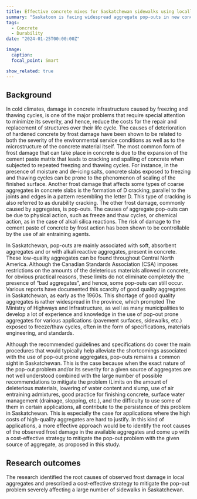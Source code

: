 ```yaml
---
title: Effective concrete mixes for Saskatchewan sidewalks using locally available pop-out prone aggregates
summary: "Saskatoon is facing widespread aggregate pop-outs in new concrete. The petrographic analysis revealed the root cause being freeze-thaw cycles and alkali silica reactions. Effective remedial techniques could reduce repair needs and enhance sidewalk aesthetics and safety."
tags:
  - Concrete
  - Durability
date: "2024-01-25T00:00:00Z"

image:
  caption: 
  focal_point: Smart

show_related: true
---
```

## **Background**

In cold climates, damage in concrete infrastructure caused by freezing and thawing cycles, is one of the major problems that require special attention to minimize its severity, and hence, reduce the costs for the repair and replacement of structures over their life cycle. The causes of deterioration of hardened concrete by frost damage have been shown to be related to both the severity of the environmental service conditions as well as to the microstructure of the concrete material itself. The most common form of frost damage that can take place in concrete is due to the expansion of the cement paste matrix that leads to cracking and spalling of concrete when subjected to repeated freezing and thawing cycles. For instance, in the presence of moisture and de-icing salts, concrete slabs exposed to freezing and thawing cycles can be prone to the phenomenon of scaling of the finished surface. Another frost damage that affects some types of coarse aggregates in concrete slabs is the formation of D cracking, parallel to the joints and edges in a pattern resembling the letter D. This type of cracking is also referred to as durability cracking. The other frost damage, commonly caused by aggregates, is pop-outs. The causes of aggregate pop-outs can be due to physical action, such as freeze and thaw cycles, or chemical action, as in the case of alkali silica reactions.
The risk of damage to the cement paste of concrete by frost action has been shown to be controllable by the use of air entraining agents. 

In Saskatchewan, pop-outs are mainly associated with soft, absorbent aggregates and or with alkali reactive aggregates, present in concrete. These low-quality aggregates can be found throughout Central North America. Although the Canadian Standards Association (CSA) imposes restrictions on the amounts of the deleterious materials allowed in concrete, for obvious practical reasons, these limits do not eliminate completely the presence of “bad aggregates”, and hence, some pop-outs can still occur. Various reports have documented this scarcity of good quality aggregates in Saskatchewan, as early as the 1960s. This shortage of good quality aggregates is rather widespread in the province, which prompted The Ministry of Highways and Infrastructure, as well as many municipalities to develop a lot of experience and knowledge in the use of pop-out prone aggregates for various applications (pavement surfaces, sidewalks, etc.) exposed to freeze/thaw cycles, often in the form of specifications, materials engineering, and standards. 

Although the recommended guidelines and specifications do cover the main procedures that would typically help alleviate the shortcomings associated with the use of pop-out prone aggregates, pop-outs remains a common sight in Saskatchewan. This is the case because when the exact nature of the pop-out problem and/or its severity for a given source of aggregates are not well understood combined with the large number of possible recommendations to mitigate the problem (Limits on the amount of deleterious materials, lowering of water content and slump, use of air entraining admixtures, good practice for finishing concrete, surface water management (drainage, slopping, etc.), and the difficulty to use some of them in certain applications, all contribute to the persistence of this problem in Saskatchewan. This is especially the case for applications where the high costs of high-quality aggregates are hard to justify. In this kind of applications, a more effective approach would be to identify the root causes of the observed frost damage in the available aggregates and come up with a cost-effective strategy to mitigate the pop-out problem with the given source of aggregate, as proposed in this study.


## **Research outcomes**

The research identified the root causes of observed frost damage in local aggregates and prescribed a cost-effective strategy to mitigate the pop-out problem severely affecting a large number of sidewalks in Saskatchewan.

